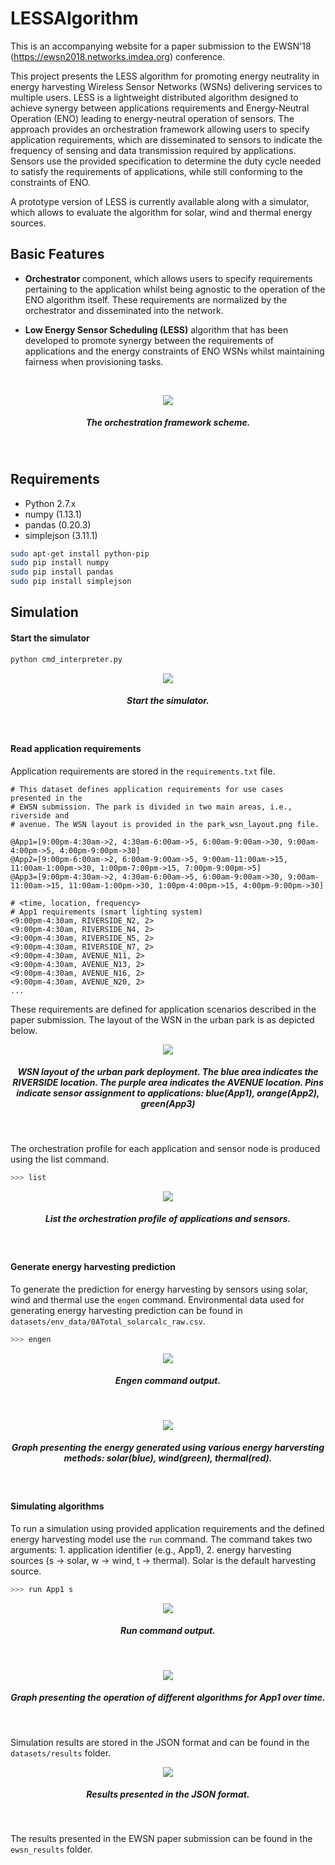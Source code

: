 # LESSAlgorithm

This is an accompanying website for a paper submission to the EWSN'18 (https://ewsn2018.networks.imdea.org) conference. 

This project presents the LESS algorithm for promoting energy neutrality in energy harvesting Wireless Sensor Networks (WSNs) delivering services to multiple users. LESS is a lightweight distributed algorithm designed to achieve synergy between applications requirements and Energy-Neutral Operation (ENO) leading to energy-neutral operation of sensors. The approach provides an orchestration framework allowing users to specify application requirements, which are disseminated to sensors to indicate the frequency of sensing and data transmission required by applications. Sensors use the provided specification to determine the duty cycle needed to satisfy the requirements of applications, while still conforming to the constraints of ENO.

A prototype version of LESS is currently available along with a simulator, which allows to evaluate the algorithm for solar, wind and thermal energy sources.

## Basic Features

* **Orchestrator** component, which allows users to specify requirements pertaining to the application whilst being agnostic to the operation of the ENO algorithm itself. These requirements are normalized by the orchestrator and disseminated into the network.

* **Low Energy Sensor Scheduling (LESS)** algorithm that has been developed to promote synergy between the requirements of applications and the energy constraints of ENO WSNs whilst maintaining fairness when provisioning tasks.

<br />
<p align="center">
    <img src="site/framework.svg"/>
    <h5 id="title" align="center">The orchestration framework scheme.</h5>
</br>

## Requirements
* Python 2.7.x
* numpy (1.13.1)
* pandas (0.20.3)
* simplejson (3.11.1)

```bash
sudo apt-get install python-pip
sudo pip install numpy
sudo pip install pandas
sudo pip install simplejson
```

## Simulation 

#### Start the simulator ####
```bash
python cmd_interpreter.py
```
<p align="center">
    <img src="site/intro.png"/>
    <h5 id="title" align="center">Start the simulator.</h5>
</br>

#### Read application requirements ####

Application requirements are stored in the ```requirements.txt``` file.

```
# This dataset defines application requirements for use cases presented in the
# EWSN submission. The park is divided in two main areas, i.e., riverside and
# avenue. The WSN layout is provided in the park_wsn_layout.png file.

@App1=[9:00pm-4:30am->2, 4:30am-6:00am->5, 6:00am-9:00am->30, 9:00am-4:00pm->5, 4:00pm-9:00pm->30]
@App2=[9:00pm-6:00am->2, 6:00am-9:00am->5, 9:00am-11:00am->15, 11:00am-1:00pm->30, 1:00pm-7:00pm->15, 7:00pm-9:00pm->5]
@App3=[9:00pm-4:30am->2, 4:30am-6:00am->5, 6:00am-9:00am->30, 9:00am-11:00am->15, 11:00am-1:00pm->30, 1:00pm-4:00pm->15, 4:00pm-9:00pm->30]

# <time, location, frequency>
# App1 requirements (smart lighting system)
<9:00pm-4:30am, RIVERSIDE_N2, 2>
<9:00pm-4:30am, RIVERSIDE_N4, 2>
<9:00pm-4:30am, RIVERSIDE_N5, 2>
<9:00pm-4:30am, RIVERSIDE_N7, 2>
<9:00pm-4:30am, AVENUE_N11, 2>
<9:00pm-4:30am, AVENUE_N13, 2>
<9:00pm-4:30am, AVENUE_N16, 2>
<9:00pm-4:30am, AVENUE_N20, 2>
...
```

These requirements are defined for application scenarios described in the paper submission. The layout of the WSN in the urban park is as depicted below.

<p align="center">
    <img src="site/park_wsn_layout.png"/>
    <h5 id="title" align="center">WSN layout of the urban park deployment.
        The blue area indicates the RIVERSIDE location. The purple area indicates the AVENUE location.
        Pins indicate sensor assignment to applications: blue(App1), orange(App2), green(App3)</h5>
</br>

The orchestration profile for each application and sensor node is produced using the list command.

```bash
>>> list
```

<p align="center">
    <img src="site/list.png"/>
    <h5 id="title" align="center">List the orchestration profile of applications and sensors.</h5>
</br>

#### Generate energy harvesting prediction ####

To generate the prediction for energy harvesting by sensors using solar, wind and thermal use the ```engen``` command. Environmental data used for generating energy harvesting prediction can be found in ```datasets/env_data/0ATotal_solarcalc_raw.csv```.

```bash
>>> engen
```

<p align="center">
    <img src="site/engen.png"/>
    <h5 id="title" align="center">Engen command output.</h5>
</br>

<p align="center">
    <img src="site/engen_graph.png"/>
    <h5 id="title" align="center">Graph presenting the energy generated using various energy harversting methods: 
        solar(blue), wind(green), thermal(red).</h5>
</br>

#### Simulating algorithms ####

To run a simulation using provided application requirements and the defined energy harvesting model use the ```run``` command.
The command takes two arguments: 1. application identifier (e.g., App1), 2. energy harvesting sources (s -> solar, w -> wind, t -> thermal). Solar is the default harvesting source.

```bash
>>> run App1 s
```

<p align="center">
    <img src="site/run.png"/>
    <h5 id="title" align="center">Run command output.</h5>
</br>

<p align="center">
    <img src="site/run_graph.png"/>
    <h5 id="title" align="center">Graph presenting the operation of different algorithms for App1 over time. </h5>
</br>

Simulation results are stored in the JSON format and can be found in the ```datasets/results``` folder. 

<p align="center">
    <img src="site/results.png"/>
    <h5 id="title" align="center">Results presented in the JSON format.</h5>
</br>

The results presented in the EWSN paper submission can be found in the ```ewsn_results``` folder. 
